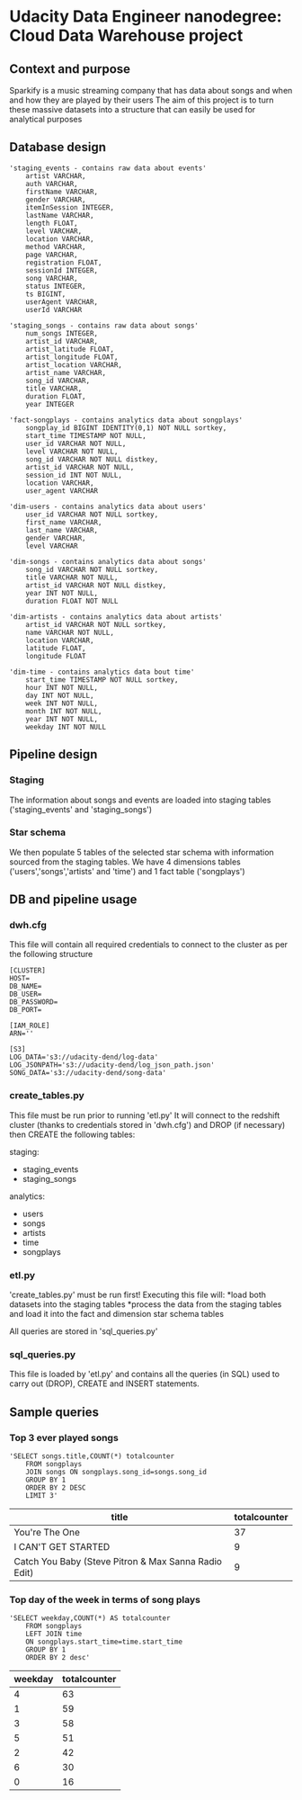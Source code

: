 # Udacity Data Engineer nanodegree: Cloud Data Warehouse project

## Context and purpose
Sparkify is a music streaming company that has data about songs and when and how they are played by their users
The aim of this project is to turn these massive datasets into a structure that can easily be used for analytical purposes

## Database design

	'staging_events - contains raw data about events'
		artist VARCHAR,
	    auth VARCHAR,
		firstName VARCHAR,
		gender VARCHAR,
		itemInSession INTEGER,
		lastName VARCHAR,
		length FLOAT,
		level VARCHAR,
		location VARCHAR,
		method VARCHAR,
		page VARCHAR,
		registration FLOAT,
		sessionId INTEGER,
		song VARCHAR,
		status INTEGER,
		ts BIGINT,
		userAgent VARCHAR,
		userId VARCHAR

	'staging_songs - contains raw data about songs'
		num_songs INTEGER,
		artist_id VARCHAR,
		artist_latitude FLOAT,
		artist_longitude FLOAT,
		artist_location VARCHAR,
		artist_name VARCHAR,
		song_id VARCHAR,
		title VARCHAR,
		duration FLOAT,
		year INTEGER
	
	'fact-songplays - contains analytics data about songplays'
		songplay_id BIGINT IDENTITY(0,1) NOT NULL sortkey,
		start_time TIMESTAMP NOT NULL,
		user_id VARCHAR NOT NULL,
		level VARCHAR NOT NULL,
		song_id VARCHAR NOT NULL distkey,
		artist_id VARCHAR NOT NULL,
		session_id INT NOT NULL,
		location VARCHAR,
		user_agent VARCHAR

	'dim-users - contains analytics data about users'
		user_id VARCHAR NOT NULL sortkey,
		first_name VARCHAR,
		last_name VARCHAR,
		gender VARCHAR,
		level VARCHAR

	'dim-songs - contains analytics data about songs'
		song_id VARCHAR NOT NULL sortkey,
		title VARCHAR NOT NULL,
		artist_id VARCHAR NOT NULL distkey,
		year INT NOT NULL,
		duration FLOAT NOT NULL
	
	'dim-artists - contains analytics data about artists'
		artist_id VARCHAR NOT NULL sortkey,
		name VARCHAR NOT NULL,
		location VARCHAR,
		latitude FLOAT,
		longitude FLOAT
	
	'dim-time - contains analytics data bout time'
		start_time TIMESTAMP NOT NULL sortkey,
		hour INT NOT NULL,
		day INT NOT NULL,
		week INT NOT NULL,
		month INT NOT NULL,
		year INT NOT NULL,
		weekday INT NOT NULL
	


## Pipeline design

### Staging
The information about songs and events are loaded into staging tables ('staging_events' and 'staging_songs')

### Star schema
We then populate 5 tables of the selected star schema with information sourced from the staging tables.
We have 4 dimensions tables ('users','songs','artists' and 'time') and 1 fact table ('songplays')

## DB and pipeline usage

### dwh.cfg
This file will contain all required credentials to connect to the cluster as per the following structure
	
	[CLUSTER]
	HOST=
	DB_NAME=
	DB_USER=
	DB_PASSWORD=
	DB_PORT=
	
	[IAM_ROLE]
	ARN=''
	
	[S3]
	LOG_DATA='s3://udacity-dend/log-data'
	LOG_JSONPATH='s3://udacity-dend/log_json_path.json'
	SONG_DATA='s3://udacity-dend/song-data'
	
### create_tables.py
This file must be run prior to running 'etl.py'
It will connect to the redshift cluster (thanks to credentials stored in 'dwh.cfg') and DROP (if necessary) then CREATE the following tables:

staging:

* staging_events
* staging_songs

analytics:

* users
* songs
* artists
* time
* songplays

### etl.py
'create_tables.py' must be run first!
Executing this file will:
	*load both datasets into the staging tables
	*process the data from the staging tables and load it into the fact and dimension star schema tables

All queries are stored in 'sql_queries.py'

### sql_queries.py
This file is loaded by 'etl.py' and contains all the queries (in SQL) used to carry out (DROP), CREATE and INSERT statements. 

## Sample queries

### Top 3 ever played songs

	'SELECT songs.title,COUNT(*) totalcounter
        FROM songplays
        JOIN songs ON songplays.song_id=songs.song_id
        GROUP BY 1
        ORDER BY 2 DESC
        LIMIT 3'


| title | totalcounter |
|---|---|
| You're The One | 37 |
| I CAN'T GET STARTED | 9 |
| Catch You Baby (Steve Pitron & Max Sanna Radio Edit) | 9 |



### Top day of the week in terms of song plays
	'SELECT weekday,COUNT(*) AS totalcounter
        FROM songplays
        LEFT JOIN time
        ON songplays.start_time=time.start_time
        GROUP BY 1
        ORDER BY 2 desc'
        
|weekday|	totalcounter|
|---|---|
|4|	63|
|1|	59|
|3	|58|
|5	|51|
|2	|42|
|6|	30|
|0|	16|